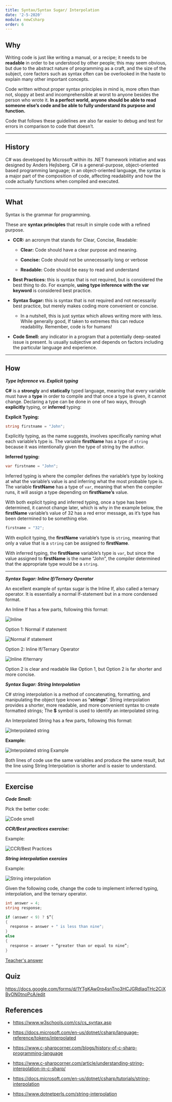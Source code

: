 ```yaml
---
title: Syntax/Syntax Sugar/ Interpolation
date: '2-5-2020'
module: newCsharp
order: 6
---
```


## Why

Writing code is just like writing a manual, or a recipe; it needs to be **readable** in order to be understood by other people; this may seem obvious, but due to the abstract nature of programming as a craft, and the size of the subject, core factors such as syntax often can be overlooked in the haste to explain many other important concepts.

Code written without proper syntax principles in mind is, more often than not, sloppy at best and incomprehensible at worst to anyone besides the person who wrote it. **In a perfect world, anyone should be able to read someone else’s code and be able to fully understand its purpose and function.**

Code that follows these guidelines are also far easier to debug and test for errors in comparison to code that doesn’t.

---

## History

C# was developed by Microsoft within its .NET framework initiative and was designed by Anders Hejlsberg. C# is a general-purpose, object-oriented based programming language; in an object-oriented language, the syntax is a major part of the composition of code, affecting readability and how the code actually functions when compiled and executed.

---

## What

Syntax is the grammar for programming.

These are **syntax principles** that result in simple code with a refined purpose.

* **CCR:** an acronym that stands for Clear, Concise, Readable:

  * **Clear:** Code should have a clear purpose and meaning.

  * **Concise:** Code should not be unnecessarily long or verbose

  * **Readable:** Code should be easy to read and understand

* **Best Practices:** this is syntax that is not required, but is considered the best thing to do. For example, **using type inference with the var keyword** is considered best practice.

* **Syntax Sugar:** this is syntax that is not required and not necessarily best practice, but merely makes coding more convenient or concise.  

  * In a nutshell, this is just syntax which allows writing more with less.  While generally good, If taken to extremes this can reduce readability.  Remember, code is for humans!

* **Code Smell:** any indicator in a program that a potentially deep-seated issue is present. Is usually subjective and depends on factors including the particular language and experience.

---

## How

***Type Inference vs. Explicit typing***

**C#** is a **strongly** and **statically** typed language, meaning that every variable must have a **type** in order to compile and that once a type is given, it cannot change. Declaring a type can be done in one of two ways, through **explicitly** typing, or **inferred** typing:

**Explicit Typing:**

```csharp
string firstname = "John";
```

Explicitly typing, as the name suggests, involves specifically naming what each variable’s type is. The variable **firstName** has a type of `string` because it was intentionally given the type of string by the author.

**Inferred typing:**

```csharp
var firstname = "John";
```

Inferred typing is where the compiler defines the variable’s type by looking at what the variable’s value is and inferring what the most probable type is. The variable **firstName** has a type of `var`, meaning that when the compiler runs, it will assign a type depending on **firstName’s** value.

With both explicit typing and inferred typing, once a type has been determined, it cannot change later, which is why in the example below, the **firstName** variable’s value of 32 has a red error message, as it’s type has been determined to be something else.

```csharp
firstname = "32";
```

With explicit typing, the **firstName** variable’s type is `string`, meaning that only a value that is a `string` can be assigned to **firstName**.

With inferred typing, the **firstName** variable’s type is `var`, but since the value assigned to **firstName** is the name “John”, the compiler determined that the appropriate type would be a `string`.

---

***Syntax Sugar: Inline If/Ternary Operator***

An excellent example of syntax sugar is the Inline If, also called a ternary operator. It is essentially a normal If-statement but in a more condensed format.

An Inline If has a few parts, following this format:

![Inline](../images/syntaxEx0.png "Inline")

Option 1: Normal if statement

![Normal if statement](../images/syntaxEx1.png "Normal if statement")

Option 2: Inline If/Ternary Operator

![Inline if/ternary](../images/syntaxEx2.png "Inline if/ternary")

Option 2 is clear and readable like Option 1, but Option 2 is far shorter and more concise.

***Syntax Sugar: String Interpolation***

C# string interpolation is a method of concatenating, formatting, and manipulating the object type known as ”**strings**”. String interpolation provides a shorter, more readable, and more convenient syntax to create formatted strings; The **$** symbol is used to identify an interpolated string.

An Interpolated String has a few parts, following this format:

![Interpolated string](../images/syntaxEx3.png "Interpolated string")

**Example:**

![Interpolated string Example](../images/syntaxEx4.png "Interpolated string Example")

Both lines of code use the same variables and produce the same result, but the line using String Interpolation is shorter and is easier to understand.

---

## Exercise

***Code Smell:***

Pick the better code:

![Code smell](../images/syntaxEx5.png "Code smell")

***CCR/Best practices exercise:***

Example:

![CCR/Best Practices](../images/syntaxEx6.png "CCR/Best practices")

***String interpolation exercies***

Example:

![String interpolation](../images/syntaxEx7.png "String interpolation")

Given the following code, change the code to implement inferred typing, interpolation, and the ternary operator.

```csharp
int answer = 4;
string response;

if (answer < 9) ? $”{
{
  response = answer + " is less than nine";
}
else
{
  response = answer + “greater than or equal to nine”;
}
```

[Teacher's answer](https://docs.google.com/document/d/1fC87Ri0z4cm5vxxokRi9lE_7Y77ZraWLhHgCQaoKgrw/edit?usp=sharing)

## Quiz

<https://docs.google.com/forms/d/1YTgKAw0rp4snTno3HCJGRdIaqTHc2CiXByON0tnoPcA/edit>

## References

* <https://www.w3schools.com/cs/cs_syntax.asp>

* <https://docs.microsoft.com/en-us/dotnet/csharp/language-reference/tokens/interpolated>

* <https://www.c-sharpcorner.com/blogs/history-of-c-sharp-programming-language>

* <https://www.c-sharpcorner.com/article/understanding-string-interpolation-in-c-sharp/>

* <https://docs.microsoft.com/en-us/dotnet/csharp/tutorials/string-interpolation>

* <https://www.dotnetperls.com/string-interpolation>
